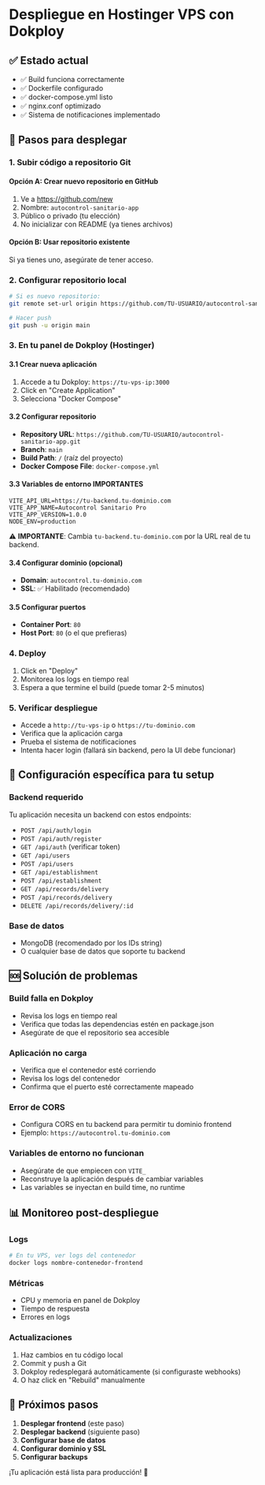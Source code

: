 # Despliegue en Hostinger VPS con Dokploy

## ✅ Estado actual
- ✅ Build funciona correctamente
- ✅ Dockerfile configurado
- ✅ docker-compose.yml listo
- ✅ nginx.conf optimizado
- ✅ Sistema de notificaciones implementado

## 🚀 Pasos para desplegar

### 1. Subir código a repositorio Git

#### Opción A: Crear nuevo repositorio en GitHub
1. Ve a https://github.com/new
2. Nombre: `autocontrol-sanitario-app`
3. Público o privado (tu elección)
4. No inicializar con README (ya tienes archivos)

#### Opción B: Usar repositorio existente
Si ya tienes uno, asegúrate de tener acceso.

### 2. Configurar repositorio local
```bash
# Si es nuevo repositorio:
git remote set-url origin https://github.com/TU-USUARIO/autocontrol-sanitario-app.git

# Hacer push
git push -u origin main
```

### 3. En tu panel de Dokploy (Hostinger)

#### 3.1 Crear nueva aplicación
1. Accede a tu Dokploy: `https://tu-vps-ip:3000`
2. Click en "Create Application"
3. Selecciona "Docker Compose"

#### 3.2 Configurar repositorio
- **Repository URL**: `https://github.com/TU-USUARIO/autocontrol-sanitario-app.git`
- **Branch**: `main`
- **Build Path**: `/` (raíz del proyecto)
- **Docker Compose File**: `docker-compose.yml`

#### 3.3 Variables de entorno IMPORTANTES
```env
VITE_API_URL=https://tu-backend.tu-dominio.com
VITE_APP_NAME=Autocontrol Sanitario Pro
VITE_APP_VERSION=1.0.0
NODE_ENV=production
```

⚠️ **IMPORTANTE**: Cambia `tu-backend.tu-dominio.com` por la URL real de tu backend.

#### 3.4 Configurar dominio (opcional)
- **Domain**: `autocontrol.tu-dominio.com`
- **SSL**: ✅ Habilitado (recomendado)

#### 3.5 Configurar puertos
- **Container Port**: `80`
- **Host Port**: `80` (o el que prefieras)

### 4. Deploy
1. Click en "Deploy"
2. Monitorea los logs en tiempo real
3. Espera a que termine el build (puede tomar 2-5 minutos)

### 5. Verificar despliegue
- Accede a `http://tu-vps-ip` o `https://tu-dominio.com`
- Verifica que la aplicación carga
- Prueba el sistema de notificaciones
- Intenta hacer login (fallará sin backend, pero la UI debe funcionar)

## 🔧 Configuración específica para tu setup

### Backend requerido
Tu aplicación necesita un backend con estos endpoints:
- `POST /api/auth/login`
- `POST /api/auth/register`
- `GET /api/auth` (verificar token)
- `GET /api/users`
- `POST /api/users`
- `GET /api/establishment`
- `POST /api/establishment`
- `GET /api/records/delivery`
- `POST /api/records/delivery`
- `DELETE /api/records/delivery/:id`

### Base de datos
- MongoDB (recomendado por los IDs string)
- O cualquier base de datos que soporte tu backend

## 🆘 Solución de problemas

### Build falla en Dokploy
- Revisa los logs en tiempo real
- Verifica que todas las dependencias estén en package.json
- Asegúrate de que el repositorio sea accesible

### Aplicación no carga
- Verifica que el contenedor esté corriendo
- Revisa los logs del contenedor
- Confirma que el puerto esté correctamente mapeado

### Error de CORS
- Configura CORS en tu backend para permitir tu dominio frontend
- Ejemplo: `https://autocontrol.tu-dominio.com`

### Variables de entorno no funcionan
- Asegúrate de que empiecen con `VITE_`
- Reconstruye la aplicación después de cambiar variables
- Las variables se inyectan en build time, no runtime

## 📊 Monitoreo post-despliegue

### Logs
```bash
# En tu VPS, ver logs del contenedor
docker logs nombre-contenedor-frontend
```

### Métricas
- CPU y memoria en panel de Dokploy
- Tiempo de respuesta
- Errores en logs

### Actualizaciones
1. Haz cambios en tu código local
2. Commit y push a Git
3. Dokploy redesplegará automáticamente (si configuraste webhooks)
4. O haz click en "Rebuild" manualmente

## 🎯 Próximos pasos

1. **Desplegar frontend** (este paso)
2. **Desplegar backend** (siguiente paso)
3. **Configurar base de datos**
4. **Configurar dominio y SSL**
5. **Configurar backups**

¡Tu aplicación está lista para producción! 🚀